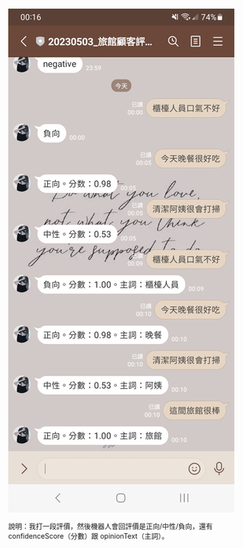 ![Chatbot互動截圖](https://github.com/40941133S-QAQ/LAT-Repo/blob/main/homework4/Screenshot_20230517_001643_LINE.jpg?raw=true)

說明：我打一段評價，然後機器人會回評價是正向/中性/負向，還有 confidenceScore（分數）跟 opinionText（主詞）。
